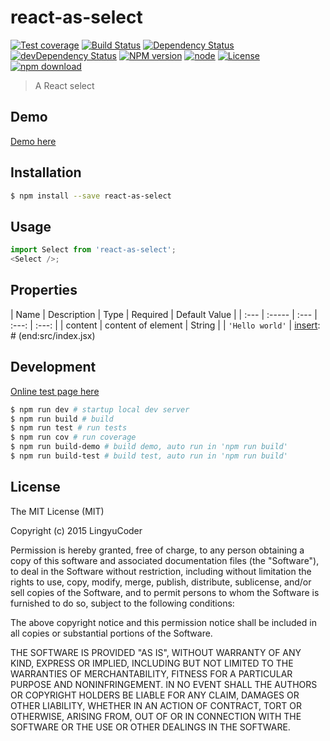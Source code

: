 # react-as-select

[![Test coverage](https://img.shields.io/coveralls/LingyuCoder/react-as-select.svg?style=flat-square)](https://coveralls.io/r/LingyuCoder/react-as-select?branch=master)
[![Build Status](https://travis-ci.org/LingyuCoder/react-as-select.png)](https://travis-ci.org/LingyuCoder/react-as-select)
[![Dependency Status](https://david-dm.org/LingyuCoder/react-as-select.svg)](https://david-dm.org/LingyuCoder/react-as-select)
[![devDependency Status](https://david-dm.org/LingyuCoder/react-as-select/dev-status.svg)](https://david-dm.org/LingyuCoder/react-as-select#info=devDependencies)
[![NPM version](http://img.shields.io/npm/v/react-as-select.svg?style=flat-square)](http://npmjs.org/package/react-as-select)
[![node](https://img.shields.io/badge/node.js-%3E=_4.0-green.svg?style=flat-square)](http://nodejs.org/download/)
[![License](http://img.shields.io/npm/l/react-as-select.svg?style=flat-square)](LICENSE)
[![npm download](https://img.shields.io/npm/dm/react-as-select.svg?style=flat-square)](https://npmjs.org/package/react-as-select)

> A React select

## Demo

[Demo here](http://LingyuCoder.github.io/react-as-select/demo/index.html)

## Installation

```bash
$ npm install --save react-as-select
```

## Usage

```javascript
import Select from 'react-as-select';
<Select />;
```

## Properties

[insert]: # (start:src/index.jsx|doc)
| Name | Description | Type | Required | Default Value |
| :--- | :----- | :--- | :---: | :---: |
| content | content of element | String |  | `'Hello world'` |
[insert]: # (end:src/index.jsx)

## Development

[Online test page here](http://LingyuCoder.github.io/react-as-select/test/test.html)

```bash
$ npm run dev # startup local dev server
$ npm run build # build
$ npm run test # run tests
$ npm run cov # run coverage
$ npm run build-demo # build demo, auto run in 'npm run build'
$ npm run build-test # build test, auto run in 'npm run build'
```

## License

The MIT License (MIT)

Copyright (c) 2015 LingyuCoder

Permission is hereby granted, free of charge, to any person obtaining a copy
of this software and associated documentation files (the "Software"), to deal
in the Software without restriction, including without limitation the rights
to use, copy, modify, merge, publish, distribute, sublicense, and/or sell
copies of the Software, and to permit persons to whom the Software is
furnished to do so, subject to the following conditions:

The above copyright notice and this permission notice shall be included in all
copies or substantial portions of the Software.

THE SOFTWARE IS PROVIDED "AS IS", WITHOUT WARRANTY OF ANY KIND, EXPRESS OR
IMPLIED, INCLUDING BUT NOT LIMITED TO THE WARRANTIES OF MERCHANTABILITY,
FITNESS FOR A PARTICULAR PURPOSE AND NONINFRINGEMENT. IN NO EVENT SHALL THE
AUTHORS OR COPYRIGHT HOLDERS BE LIABLE FOR ANY CLAIM, DAMAGES OR OTHER
LIABILITY, WHETHER IN AN ACTION OF CONTRACT, TORT OR OTHERWISE, ARISING FROM,
OUT OF OR IN CONNECTION WITH THE SOFTWARE OR THE USE OR OTHER DEALINGS IN THE
SOFTWARE.
